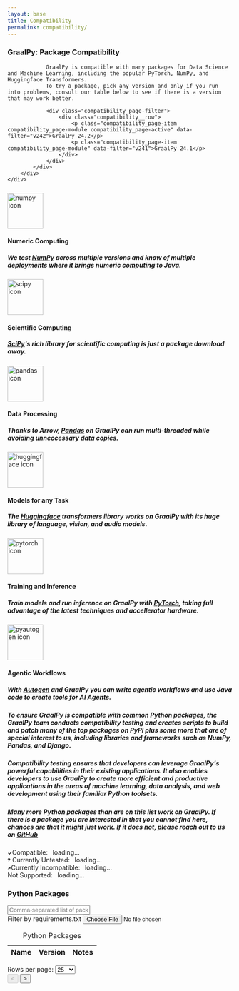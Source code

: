```yaml
---
layout: base
title: Compatibility
permalink: compatibility/
---
```


<style>
img.pylogo {
  width: 80px;
  height: 80px;
}

.langbenefits__icon_pylogo {
  width: 80px;
}

.dataTable-version {
  min-width: 120px;
}

.highlight-package::before
{
  float: right;
  border-radius: 50%;
  margin-top: 0.5ex;
  width: 15px;
  height: 15px;
  display: inline-block;
  margin-right: 5px;
}

.legend-item-1::before
{
  font-size: 12px;
  font-weight: bold;
  text-align: center;
  content: "✓";
}

.legend-item-2::before
{
  font-size: 12px;
  font-weight: bold;
  text-align: center;
  content: "?";
}

.legend-item-3::before
{
  font-size: 12px;
  font-weight: bold;
  text-align: center;
  content: "🗲";
}

#compatibility-stats-compatible,
#compatibility-stats-untested,
#compatibility-stats-incompatible,
#compatibility-stats-not-supported {
  padding-left: 0.5em;
}
</style>


<script src="{{ '/assets/js/check_compatibility_helpers.js' | relative_url }}"></script>
<script>
    DB.ANY_VERSION = "any";
    DB.INSTALLS_BUT_FAILS_TESTS = "The package installs, but the test suite was not set up for GraalPy.";
    DB.FAILS_TO_INSTALL = "The package fails to build or install.";
    DB.UNSUPPORTED = "The package is unsupported.";
    DB.PERCENT_PASSING = (pct) => `${pct}% of the tests are passing on GraalPy.`;
    const PATCH_AVAILABLE = "GraalPy will automatically apply a patch when installing this package to improve compatibility.";
    const LOWER_PRIORITY = "This version works, but there is no reason to prefer it over more recent versions.";
    const BUILD_SCRIPT_AVAILABLE = (url) => `If you have trouble building this package, there is a <a href='${url}' target='_blank'>script</a>.`

    const default_version = 'v242';
    const show_percentages = true;
    const dbs = {};
    var module_query = '';
    const load_db = function (graalpyVersion) {
        var graalvmVersion = graalpyVersion.replace(/^v/, "").replace(/^(\d\d)/, "$1.");
        var wheelbuilder_scripts = new Promise(function (resolve, reject) {
            const xhr = new XMLHttpRequest();
            const url = `https://api.github.com/repos/oracle/graalpython/contents/scripts/wheelbuilder/linux?ref=release/graal-vm/${graalvmVersion}`;
            xhr.open('GET', url);
            xhr.overrideMimeType('text/plain');
            xhr.onload = function () {
                if (this.status === 200) {
                    const contents = JSON.parse(this.responseText);
                    const packages = [];
                    for (const item of contents) {
                        const parts = item.name.split('.');
                        const package_name = parts[0];
                        const version = parts.slice(1, -1).join('.') || DB.ANY_VERSION;
                        packages.push(`${package_name},${version},0,${BUILD_SCRIPT_AVAILABLE(item.html_url)}`);
                    }
                    resolve(packages.join("\n"));
                } else {
                    reject(this.statusText);
                }
            };
            xhr.onerror = function () {
                reject(url);
            };
            xhr.send();
        });
        var patch_metadata = new Promise(function (resolve, reject) {
            const xhr = new XMLHttpRequest();
            const url = `https://raw.githubusercontent.com/oracle/graalpython/refs/heads/github/patches/${graalvmVersion}/graalpython/lib-graalpython/patches/metadata.toml`;
            xhr.open('GET', url);
            xhr.overrideMimeType('text/plain');
            xhr.onload = function () {
                if (this.status === 200) {
                    const patches = [];
                    const lines = txt.split('\n');
                    var currentPatch = null;
                    for (let i = 0; i < lines.length; i++) {
                        const line = lines[i].trim();
                        if (line.startsWith('[[')) {
                            if (currentPatch != null) {
                                patches.push(
                                    [currentPatch.name,
                                     currentPatch.version,
                                     0,
                                     currentPatch.comment || PATCH_AVAILABLE].join(",")
                                )
                            }
                            let pkgName = line.substring(2, line.indexOf(".")).trim();
                            currentPatch = {name: pkgName, version: DB.ANY_VERSION};
                        } else if (line.startsWith('note =')) {
                            currentPatch.comment = line.substring('note ='.length).trim();
                        } else if (line.startsWith('version =')) {
                            currentPatch.version = line.substring('version ='.length).trim().replace(/'|"/g, '').replace(/^== ?/, "").replace(/, ?/g, " and ");
                        } else if (line.startsWith('install-priority =')) {
                            if (parseInt(line.substring('install-priority ='.length).trim(), 10) <= 0) {
                                if (currentPatch.comment) {
                                    if (!currentPatch.comment.endsWith(".")) {
                                        currentPatch.comment += ".";
                                    }
                                    currentPatch.comment += " " + LOWER_PRIORITY;
                                } else {
                                    currentPatch.comment = LOWER_PRIORITY;
                                }
                            }
                        }
                    }
                    if (currentPatch != null) {
                        patches.push(
                            [currentPatch.name,
                             currentPatch.version,
                             0,
                             currentPatch.comment || PATCH_AVAILABLE].join(",")
                        )
                    }
                    resolve(patches.join("\n"));
                } else {
                    reject(this.statusText);
                }
            };
            xhr.onerror = function () {
                reject(url);
            };
            xhr.send();
        });
        var module_testing_csv = new Promise(function (resolve, reject) {
            const xhr = new XMLHttpRequest();
            const url = `/python/module_results/python-module-testing-${graalpyVersion}.csv`;
            xhr.open('GET', url);
            xhr.overrideMimeType('text/plain');
            xhr.onload = function () {
                if (this.status === 200) {
                    resolve(this.responseText);
                } else {
                    reject(this.statusText);
                }
            };
            xhr.onerror = function () {
                reject(url);
            };
            xhr.send();
        });
        var wheels_csv = new Promise(function (resolve, reject) {
            const xhr = new XMLHttpRequest();
            const url = `/python/wheels/${graalpyVersion}.csv`;
            xhr.open('GET', url);
            xhr.overrideMimeType('text/plain');
            xhr.onload = function () {
                if (this.status === 200) {
                    resolve(this.responseText);
                } else {
                    reject(this.statusText);
                }
            };
            xhr.onerror = function () {
                reject(url);
            };
            xhr.send();
        });
        return new Promise(function (resolve, reject) {
            Promise.allSettled([module_testing_csv, patch_metadata, wheelbuilder_scripts, wheels_csv]).then(function (results) {
                resolve(results.map(function (result) {
                    if (result.status === 'fulfilled') {
                        return result.value;
                    } else {
                        return null;
                    }
                }).filter((entry) => !!entry).join("\n"));
            }).catch(function (err) {
                reject(err);
            });
        });
    };
    let pageNumber = 0;
    let database;
    const getRowsPerPage = function () {
        return parseInt($('#rowsPerPage').val());
    }
    const updatePagination = function (reset) {
        if (reset) {
            pageNumber = 0;
        }
        $('#pagination-previous').attr('disabled', pageNumber == 0);
        const rowsPerPage = getRowsPerPage();
        const count = $('#dataTable tbody tr:not(.dataTable-filtered-out)').length;
        let pageText;
        if (count < rowsPerPage) {
            pageText = `1-${count}`;
            pageNumber = 0;
        } else {
            const start = pageNumber * rowsPerPage;
            const end = start + rowsPerPage;
            $('#pagination-next').attr('disabled', end >= count);
            pageText = `${start}-${Math.min(end, count)}`
            if (!reset) {
                let numberOfRowsToSkip = start
                let numberOfVisibleRows = 0;
                const rows = $('#dataTable tbody tr');
                rows.each(function () {
                    if (!$(this).hasClass('dataTable-filtered-out')) {
                        if (numberOfRowsToSkip > 0) {
                            $(this).hide();
                            numberOfRowsToSkip--;
                        } else {
                            if (numberOfVisibleRows < rowsPerPage) {
                                $(this).show();
                                numberOfVisibleRows++;
                            } else {
                                $(this).hide();
                            }
                        }
                    }
                });
            }
        }
        $('#pagination-label').text(`${pageText} of ${count}`)
    }
    const toStatisticsText = function (part, total) {
        return `${part} (${Math.round(part / total * 100 * 100) / 100}%)`
    }
    const updateStatistics = function (count, countCompatible, countUntested, countIncompatible, countNotSupported) {
        var offset = 0;
        var svg = `<svg xmlns="http://www.w3.org/2000/svg" width="160" height="160">
          <g transform="rotate(-90)" transform-origin="80 80">`;
        const drawOne = function(name, size, color) {
          svg += `<circle r="64" cx="80" cy="80"
            fill="none" pathLength="${count}"
            stroke="${color}" stroke-width="32"
            stroke-dasharray="0 ${offset} ${size} ${count - offset - size}">
              <title>${name}: ${toStatisticsText(size, count)}</title>
            </circle>
          `;
          offset += size;
        }
        drawOne('Compatible', countCompatible, '#13A97C');
        drawOne('Untested', countUntested, '#76D1FF');
        drawOne('Incompatible', countIncompatible, '#C84D4D');
        drawOne('Unsupported', countNotSupported, '#D7D7D7');
        svg += `</g></svg>`;
        var chart = document.getElementById('pie-chart');
        chart.innerHTML = svg;

        $('#compatibility-stats-compatible').text(toStatisticsText(countCompatible, count));
        $('#compatibility-stats-untested').text(toStatisticsText(countUntested, count));
        $('#compatibility-stats-incompatible').text(toStatisticsText(countIncompatible, count));
        $('#compatibility-stats-not-supported').text(toStatisticsText(countNotSupported, count));
    }
    const updatePageData = function () {
        const params = new URLSearchParams(window.location.search);
        const graalpyModuleValue = params.get('version') || default_version;
        load_db(graalpyModuleValue).then(function (db_contents) {
            database = new DB("python", db_contents);
            const rowsPerPage = getRowsPerPage();
            let count = 0;
            let countCompatible = 0;
            let countUntested = 0;
            let countIncompatible = 0;
            let countNotSupported = 0;
            $('#dataTable tbody').empty();
            for (let package in database.db) {
                const versions = database.db[package];
                const version_keys = Object.keys(versions).sort((a, b) => {
                    const versionA = a.replace(/[~><=! ]/g, '');
                    const versionB = b.replace(/[~><=! ]/g, '');
                    if (versionA < versionB) return -1;
                    if (versionA > versionB) return 1;
                    return 0;
                });
                versions_loop: for (const version of version_keys) {
                    if (version.startsWith('~')) {
                        continue;
                    }
                    const info = versions[version];
                    switch (info.test_status) {
                        case 0:
                            countCompatible++;
                            break;
                        case 1:
                            countUntested++;
                            break;
                        case 2:
                            countIncompatible++;
                            break;
                        case 3:
                            countNotSupported++;
                            break;
                        default:
                            continue versions_loop;
                    }
                    const styling = count++ < rowsPerPage ? '' : ' style="display: none;"';
                    const highlight = '<span class="highlight-package legend-item-1"></span>'.repeat(Math.ceil(info.highlight));
                    $('#dataTable tbody').append(`
                            <tr${styling}>
                                <td class="dataTable-name"><a href="https://pypi.org/project/${info.name}" target="_blank">${info.name}<a/></td>
                                <td class="dataTable-version">${info.version}${highlight}</td>
                                <td>${info.notes}</td>
                            </tr>`);
                }
            }
            $('#compatibility_page__search-field').trigger("input");
            updateStatistics(count, countCompatible, countUntested, countIncompatible, countNotSupported);
            updatePagination(true);
        });
    }
    $(document).ready(function () {
        updatePageData();
        $('#compatibility_page__search-field').on('input', function () {
            const searchTerms = this.value.split(',');
            let numberOfVisibleRows = 0;
            const rowsPerPage = getRowsPerPage();
            const rows = $('#dataTable tbody tr');
            rows.each(function () {
                if (searchTerms.some(term => (searchTerms.length <= 1 || term !== '') && $(this).find('.dataTable-name').first().text().includes(term))) {
                    $(this).removeClass('dataTable-filtered-out');
                    if (numberOfVisibleRows < rowsPerPage) {
                        $(this).show();
                        numberOfVisibleRows++;
                    } else {
                        $(this).hide();
                    }
                } else {
                    $(this).addClass('dataTable-filtered-out');
                    $(this).hide();
                }
            });
            updatePagination(true);
        });
        $('#add-requirements-btn').on('change', function (e) {
            e.stopPropagation();
            e.preventDefault();
            const file = this.files[0];
            const fileReader = new FileReader();
            fileReader.onloadend = function (e) {
                const contents = e.target.result;
                const searchTerms = [];
                for (const line of contents.split('\n')) {
                    const trimmedLine = line.trim();
                    const pythonPackageName = trimmedLine.match(/^[a-zA-Z0-9]+/);
                    if (pythonPackageName !== null) {
                        searchTerms.push(pythonPackageName);
                    }
                }
                const searchField = $('#compatibility_page__search-field');
                searchField.val(searchTerms.join(','));
                searchField.trigger('input').change();
            }
            fileReader.readAsText(file);
        });
        $('#rowsPerPage').on('input', function () {
            const rowsPerPage = parseInt(this.value);
            let numberOfVisibleRows = 0;
            const rows = $('#dataTable tbody tr');
            rows.each(function () {
                if (numberOfVisibleRows < rowsPerPage && !$(this).hasClass('dataTable-filtered-out')) {
                    $(this).show();
                    numberOfVisibleRows++;
                } else {
                    $(this).hide();
                }
            });
            updatePagination(true);
        });
        $('#pagination-previous').on('click', function () {
            pageNumber--;
            updatePagination(false);
        });
        $('#pagination-next').on('click', function () {
            pageNumber++;
            updatePagination(false);
        });
        /* top-level version switcher */
        $(".compatibility_page-item").click(function () {
            $(this).addClass("compatibility_page-active").siblings().removeClass("compatibility_page-active");
            const graalpyModuleValue = $(".compatibility_page-item.compatibility_page-module.compatibility_page-active").attr("data-filter");
            let search = window.location.search;
            if (search) {
                search = search.replace(/version=[^&]+&?/, "");
                if (search != "?" && !search.endsWith("&")) {
                    search += "&";
                }
            } else {
                search = "?";
            }
            search += `version=${graalpyModuleValue}`;
            window.history.pushState("", window.location.title, search);
            updatePageData();
        });
        function setFilters() {
            const params = new URLSearchParams(window.location.search);
            const graalpyModuleValue = params.get('version') || default_version;
            const moduleFilterElement = $(`.compatibility_page-module[data-filter=${graalpyModuleValue}]`);
            moduleFilterElement.addClass("compatibility_page-active").siblings().removeClass("compatibility_page-active");
            const packages = params.get('packages') || "";
            $('#compatibility_page__search-field').val(packages);
        }
        setFilters();
    });
</script>

<section class="content-section compatibility-homescreen versions">
    <div class="wrapper">
        <div>
            <div class="container">
                <h3 class="truffle__subtitle">GraalPy: Package Compatibility</h3>

                GraalPy is compatible with many packages for Data Science and Machine Learning, including the popular PyTorch, NumPy, and Huggingface Transformers.
                To try a package, pick any version and only if you run into problems, consult our table below to see if there is a version that may work better.

                <div class="compatibility_page-filter">
                    <div class="compatibility__row">
                        <p class="compatibility_page-item compatibility_page-module compatibility_page-active" data-filter="v242">GraalPy 24.2</p>
                        <p class="compatibility_page-item compatibility_page-module" data-filter="v241">GraalPy 24.1</p>
                    </div>
                </div>
            </div>
        </div>
    </div>
</section>
<!-- <section class="content-section download-homescreen">
  <div class="wrapper">
    <div>
      <div class="container">
        <h3 class="truffle__subtitle">Download GraalPy from Maven Central</h3>
        <div>
          <h5 class="download-text">
            Have a Java application?
          </h5>
          <h5 class="download-text">
You can extend it with Python code or leverage packages from the Python ecosystem. GraalPy is available on <a href="https://central.sonatype.com/artifact/org.graalvm.polyglot/python" target="_blank">Maven Central</a> and can be added as a dependency to your Maven or Gradle project as — see <a href="#" target="_blank">setup instructions</a>.
          </h5>
        </div>
      </div>
    </div>
  </div>
</section> -->
<!-- Benefits -->

<section class="content-section">
  <div class="wrapper">
    <div class="langbenefits">
      <div class="container">
        <h3 class="langpage__title-02"></h3>
        <div class="langbenefits__row">
          <div class="langbenefits__card">
            <div class="langbenefits__icon langbenefits__icon_pylogo">
              <img class="pylogo" src='{{ "/assets/img/python/numpy.svg" | relative_url }}' alt="numpy icon">
            </div>
            <div class="langbenefits__title">
              <h4>Numeric Computing</h4>
            </div>
            <div class="langpage__benefits-text">
              <h5>We test <a href="?packages=numpy#compattable-container">NumPy</a> across multiple versions and know of multiple deployments where it brings numeric computing to Java.</h5>
            </div>
          </div>
          <div class="langbenefits__card">
            <div class="langbenefits__icon langbenefits__icon_pylogo">
              <img class="pylogo" src='{{ "/assets/img/python/scipy.svg" | relative_url }}' alt="scipy icon">
            </div>
            <div class="langbenefits__title">
              <h4>Scientific Computing</h4>
            </div>
            <div class="langpage__benefits-text">
              <h5><a href="?packages=scipy#compattable-container">SciPy</a>'s rich library for scientific computing is just a package download away.</h5>
            </div>
          </div>
          <div class="langbenefits__card">
            <div class="langbenefits__icon langbenefits__icon_pylogo">
              <img class="pylogo" src='{{ "/assets/img/python/pandas.svg" | relative_url }}' alt="pandas icon">
            </div>
            <div class="langbenefits__title">
              <h4>Data Processing</h4>
            </div>
            <div class="langpage__benefits-text">
              <h5>Thanks to Arrow, <a href="?packages=pandas,arrow#compattable-container">Pandas</a> on GraalPy can run multi-threaded while avoiding unneccessary data copies.</h5>
            </div>
          </div>
        </div>
        <div class="langbenefits__row">
          <div class="langbenefits__card">
            <div class="langbenefits__icon langbenefits__icon_pylogo">
              <img class="pylogo" src='{{ "/assets/img/python/huggingface.svg" | relative_url }}' alt="huggingface icon">
            </div>
            <div class="langbenefits__title">
              <h4>Models for any Task</h4>
            </div>
            <div class="langpage__benefits-text">
              <h5>The <a href="?packages=huggingface,transformers#compattable-container">Huggingface</a> transformers library works on GraalPy with its huge library of language, vision, and audio models.</h5>
            </div>
          </div>
          <div class="langbenefits__card">
            <div class="langbenefits__icon langbenefits__icon_pylogo">
              <img class="pylogo" src='{{ "/assets/img/python/pytorch.svg" | relative_url }}' alt="pytorch icon">
            </div>
            <div class="langbenefits__title">
              <h4>Training and Inference</h4>
            </div>
            <div class="langpage__benefits-text">
              <h5>Train models and run inference on GraalPy with <a href="?packages=torch#compattable-container">PyTorch</a>, taking full advantage of the latest techniques and accellerator hardware.</h5>
            </div>
          </div>
          <div class="langbenefits__card">
            <div class="langbenefits__icon langbenefits__icon_pylogo">
              <img class="pylogo" src='{{ "/assets/img/python/autogen.svg" | relative_url }}' alt="pyautogen icon">
            </div>
            <div class="langbenefits__title">
              <h4>Agentic Workflows</h4>
            </div>
            <div class="langpage__benefits-text">
              <h5>With <a href="?packages=autogen#compattable-container">Autogen</a> and GraalPy you can write agentic workflows and use Java code to create tools for AI Agents.</h5>
            </div>
          </div>
        </div>
      </div>
    </div>
  </div>
</section>
<section class="content-section">
    <div class="wrapper">
        <div class="compatibility">
            <div class="container">
                <h5 class="compatibility-text">To ensure GraalPy is compatible with common Python packages,
                    the GraalPy team conducts compatibility testing and creates scripts to build and patch many
                    of the top packages on PyPI plus some more that are of special interest to us, including
                  	libraries and frameworks such as NumPy, Pandas, and Django.</h5>
                <h5 class="compatibility-text">Compatibility testing ensures that
                    developers can leverage GraalPy's powerful capabilities in their existing applications.
                    It also enables developers to use GraalPy to create more efficient and productive applications in the areas of
                    machine learning, data analysis, and web development using their familiar Python
                    toolsets.</h5>
                <h5 class="compatibility-text">Many more Python packages than are on this list work on GraalPy.
                    If there is a package you are interested in that you cannot find here, chances are that it
                    might just work. If it does not, please reach out to us on <a href="https://github.com/oracle/graalpython/issues" target="_blank">GitHub</a></h5>
            </div>
        </div>
    </div>
</section>
<section class="boxes">
    <div class="wrapper">
        <div class="compatibility">
            <div class="container compatibility_page-box v231 all">
                <div class="compatibility__mid">
                    <div class="container">
                        <div class="compatibility__chart">
                            <div class="compatibility__chart-row">
                                <div class="chart" id="pie-chart">
                                </div>
                                <div class="legend">
                                    <div>
                                        <div class="legend-item legend-item-1"
                                            title="More than 90% of the package's tests run successfully on GraalPy">Compatible: <span id="compatibility-stats-compatible">loading...</span><sup class="info-tooltip"></sup></div>
                                        <div class="legend-item legend-item-2"
                                            title="The package either does not install on GraalPy or is not currently tested">
                                            Currently Untested: <span id="compatibility-stats-untested">loading...</span><sup class="info-tooltip"></sup></div>
                                    </div>
                                    <div>
                                        <div class="legend-item legend-item-3"
                                            title="Fewer than 90% of the package's tests run successfully on GraalPy">Currently
                                            Incompatible: <span id="compatibility-stats-incompatible">loading...</span><sup class="info-tooltip"></sup></div>
                                        <div class="legend-item legend-item-4"
                                            title="We have no plans to test the package">Not
                                            Supported: <span id="compatibility-stats-not-supported">loading...</span><sup class="info-tooltip"></sup></div>
                                    </div>
                                </div>
                            </div>
                        </div>
                    </div>
                </div>
            </div>
        </div>
    </div>
</section>
<section class="content-section module-table">
    <div class="wrapper">
        <div class="compatibility">
            <div class="container">
                <h3 id="compattable-container" class="langpage__title-02">Python Packages</h3>
                <div class="package__row">
                    <div class="package__search">
                        <input type="text" id="compatibility_page__search-field" placeholder="Comma-separated list of packages">
                    </div>
                    <div class="package__btn">
                        <div class='input-file gp-requirement'>
                            <label for="add-requirements-btn" class="btn-comp-link">
                                Filter by requirements.txt
                            </label>
                            <input type="file" id="add-requirements-btn" accept=".txt">
                        </div>
                    </div>
                </div>
                <div class="compattable-container">
                    <table class="compattable" id="dataTable">
                        <caption class="visually-hidden">Python Packages</caption>
                        <thead>
                            <tr class="add-radius">
                                <th scope="col" title="Name">Name</th>
                                <th scope="col" title="Version">Version</th>
                                <th scope="col" title="Notes">Notes</th>
                            </tr>
                        </thead>
                        <tbody></tbody>
                    </table>
                </div>
                <div class="tablebot">
                    <div class="tablebot__elements">
                        <label for="rowsPerPage">Rows per page:</label>
                        <select id="rowsPerPage">
                            <option value="25" selected>25</option>
                            <option value="50">50</option>
                            <option value="100">100</option>
                        </select>
                        <div class="pagination-group">
                            <div class="pagination-lab" id="pagination-label"></div>
                            <button class="pagination-dis" id="pagination-previous" disabled>&#60;</button>
                            <button class="pagination-act" id="pagination-next">&#62;</button>
                        </div>
                    </div>
                </div>
            </div>
        </div>
    </div>
</section>
